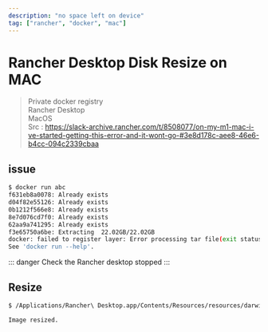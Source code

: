```yaml
---
description: "no space left on device"
tag: ["rancher", "docker", "mac"]
---
```


# Rancher Desktop Disk Resize on MAC

> Private docker registry  
> Rancher Desktop  
> MacOS  
> Src :  <https://slack-archive.rancher.com/t/8508077/on-my-m1-mac-i-ve-started-getting-this-error-and-it-wont-go-#3e8d178c-aee8-46e6-b4cc-094c2339cbaa>

## issue
```bash
$ docker run abc
f631eb8a0078: Already exists
d04f82e55126: Already exists
0b1212f566e8: Already exists
8e7d076cd7f0: Already exists
62aa9a741295: Already exists
f3e65750a6be: Extracting  22.02GB/22.02GB
docker: failed to register layer: Error processing tar file(exit status 1): write /0000.dat: no space left on device.
See 'docker run --help'.
```

::: danger
Check the Rancher desktop stopped
:::

## Resize
```bash
$ /Applications/Rancher\ Desktop.app/Contents/Resources/resources/darwin/lima/bin/qemu-img resize $HOME/Library/Application\ Support/rancher-desktop/lima/0/diffdisk +10G

Image resized.
```